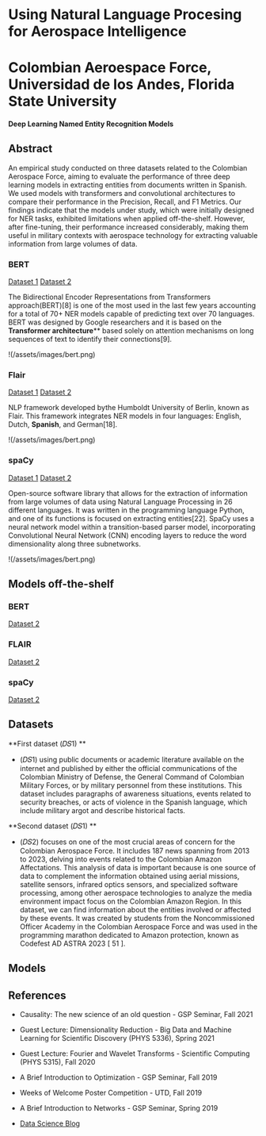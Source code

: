 # Using Natural Language Procesing for Aerospace Intelligence

# Colombian Aeroespace Force, Universidad de los Andes, Florida State University

#### Deep Learning Named Entity Recognition Models 

## Abstract
An empirical study conducted on three datasets related to the Colombian
Aerospace Force, aiming to evaluate the performance of three deep learning models in extracting
entities from documents written in Spanish. We used models with transformers and convolutional
architectures to compare their performance in the Precision, Recall, and F1 Metrics. Our
findings indicate that the models under study, which were initially designed for NER tasks,
exhibited limitations when applied off-the-shelf. However, after fine-tuning, their performance
increased considerably, making them useful in military contexts with aerospace technology for
extracting valuable information from large volumes of data.


### BERT
[Dataset 1](https://thesoftwaredesignlab.github.io)
[Dataset 2](https://thesoftwaredesignlab.github.io)

The Bidirectional Encoder Representations from Transformers approach(BERT)[8] is one of the most used in the last few years accounting for a total of 70+ NER
models capable of predicting text over 70 languages. BERT was designed by Google researchers and it is based on the **Transformer architecture**** based solely on attention
mechanisms on long sequences of text to identify their connections[9].

!(/assets/images/bert.png)

### Flair
[Dataset 1](https://thesoftwaredesignlab.github.io)
[Dataset 2](https://thesoftwaredesignlab.github.io)

NLP framework developed bythe Humboldt University of Berlin, known as Flair. This framework integrates NER models in four languages: English, Dutch, **Spanish**, and German[18].

!(/assets/images/bert.png)

### spaCy
[Dataset 1](https://thesoftwaredesignlab.github.io)
[Dataset 2](https://thesoftwaredesignlab.github.io)

Open-source software library that allows for the extraction of information from large volumes of data using Natural Language Processing in 26 different languages. It was written in the programming
language Python, and one of its functions is focused on extracting entities[22]. SpaCy uses a neural network model within a transition-based parser model, incorporating Convolutional Neural Network (CNN) encoding layers to reduce the word dimensionality along three subnetworks.

!(/assets/images/bert.png)

## Models off-the-shelf

### BERT
[Dataset 2](https://thesoftwaredesignlab.github.io)

### FLAIR
[Dataset 2](https://thesoftwaredesignlab.github.io)

### spaCy
[Dataset 2](https://thesoftwaredesignlab.github.io)

## Datasets
**First dataset (𝐷𝑆1) **
-  (𝐷𝑆1)  using public documents or academic literature available on the internet and published by either the official communications of the Colombian Ministry of Defense, the General Command of
Colombian Military Forces, or by military personnel from these institutions. This dataset includes paragraphs of awareness situations, events related to security breaches, or acts of violence in the Spanish language, which include military argot and describe historical facts. 

**Second dataset (𝐷𝑆1) **
- (𝐷𝑆2) focuses on one of the most crucial areas of concern for the Colombian Aerospace Force. It
includes 187 news spanning from 2013 to 2023, delving into events related to the Colombian Amazon Affectations. This
analysis of data is important because is one source of data to complement the information obtained using aerial missions,
satellite sensors, infrared optics sensors, and specialized software processing, among other aerospace technologies
to analyze the media environment impact focus on the Colombian Amazon Region. In this dataset, we can find
information about the entities involved or affected by these events. It was created by students from the Noncommissioned
Officer Academy in the Colombian Aerospace Force and was used in the programming marathon dedicated to Amazon protection, known as Codefest AD ASTRA 2023 [ 51 ]. 

## Models 

## References
- Causality: The new science of an old question - GSP Seminar, Fall 2021
- Guest Lecture: Dimensionality Reduction - Big Data and Machine Learning for Scientific Discovery (PHYS 5336), Spring 2021
- Guest Lecture: Fourier and Wavelet Transforms - Scientific Computing (PHYS 5315), Fall 2020
- A Brief Introduction to Optimization - GSP Seminar, Fall 2019
- Weeks of Welcome Poster Competition - UTD, Fall 2019
- A Brief Introduction to Networks - GSP Seminar, Spring 2019


- [Data Science Blog](https://medium.com/@shawhin)
